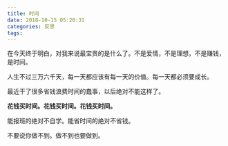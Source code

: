 ```yaml
---
title: 时间
date: 2018-10-15 05:20:31
categories: 反思
tags:
---
```



在今天终于明白，对我来说最宝贵的是什么了。不是爱情，不是理想，不是赚钱，是时间。

人生不过三万六千天，每一天都应该有每一天的价值。每一天都必须要成长。

最近干了很多省钱浪费时间的蠢事，以后绝对不能这样了。

**花钱买时间。花钱买时间。花钱买时间。**

能报班的绝对不自学。能省时间的绝对不省钱。

不要说你做不到。做不到也要做到。
